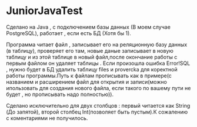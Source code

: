 # JuniorJavaTest

Сделано на Java , с подключением базы данных (В моем случае PostgreSQL), работает , если есть БД (Хотя бы 1).

Программа читает файл , записывает его на реляционную базу данных (в таблицу), проверяет его там, новые даные записывает в новую таблицу и из этой таблице в новый файл,после окончание работы с первым файлом он удаляет таблицы . Если произошла ошибка Error!SQL , нужно будет в БД удалить таблицу files и provercka для коректной работы программы.Путь к файлам прописывать как в примере(с названием и расширением файл для открытия и записи(можно ипользовать для создания нового файла, если такого по вашему пути не будет , но прописывать надо полностью)). 

Сделано исключительно для двух столбцов : первый читается как String (До запятой), второй столбец Int(позволяет быть пустым).К сожалению с коментариями не получилось.

